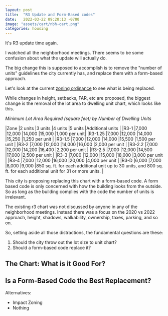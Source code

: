 ```yaml
---
layout: post
title:  "R3 Update and Form-Based codes"
date:   2022-03-22 09:20:13 -0700
image: "assets/cart/nbh-cart.png"
categories: housing
---
```


It's R3 update time again.

I watched all the neighborhood meetings. There seems to be some confusion about what the update will actually do.

The big change this is supposed to accomplish is to remove the "number of units" guidelines the city currently has, and replace them with a form-based approach.

Let's look at the current [zoning ordinance](https://library.municode.com/ca/mountain_view/codes/code_of_ordinances?nodeId=PTIITHCO_CH36ZO_ARTIVREZO_DIV5MUMIR3ZODIST) to see what is being replaced.

While changes in height, setbacks, FAR, etc are proposed, the biggest change is the removal of the lot area to dwelling unit chart, which looks like this.

*Minimum Lot Area Required (square feet) by Number of Dwelling Units*

|Zone |2 units |3 units |4 units |5 units |Additional units |
|R3-1 |7,000 |12,000 |14,000 |15,000 |1,000 per unit|
|R3-1.25 |7,000 |12,000 |14,000 |15,250 |1,250 per unit |
|R3-1.5 |7,000 |12,000 |14,000 |15,500 |1,500 per unit |
|R3-2 |7,000 |12,000 |14,000 |16,000 |2,000 per unit |
|R3-2.2 |7,000 |12,000 |14,200 |16,400 |2,200 per unit |
|R3-2.5 |7,000 |12,000 |14,500 |17,000 |2,500 per unit |
|R3-3 |7,000 |12,000 |15,000 |18,000 |3,000 per unit |
|R3-4 |7,000 |12,000 |16,000 |20,000 |4,000 per unit |
|R3-D |6,000 |7,000 |8,000 |9,000 |850 sq. ft. for each additional unit up to 30 units, and 800 sq. ft. for each additional unit for 31 or more units. |

This city is proposing replacing this chart with a form-based code.
A form based code is only concerned with how the building looks from the outside. So as long as the building complies with the code the number of units is irrelevant.


The existing r3 chart was not discussed by anyone in any of the neighborhood meetings. Instead there was a focus on the 2020 vs 2022 approach, height, shadows, walkability, ownership, taxes, parking, and so on.

So, setting aside all those distractions, the fundamental questions are these:

1. Should the city throw out the lot size to unit chart?
2. Should a form-based code replace it?


## The Chart: What is it Good For?


## Is a Form-Based Code the Best Replacement?


Alternatives:

* Impact Zoning
* Nothing
